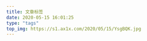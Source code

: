 ```yaml
---
title: 文章标签
date: 2020-05-15 16:01:25
type: "tags"
top_img: https://s1.ax1x.com/2020/05/15/YsgBQK.jpg
---
```

